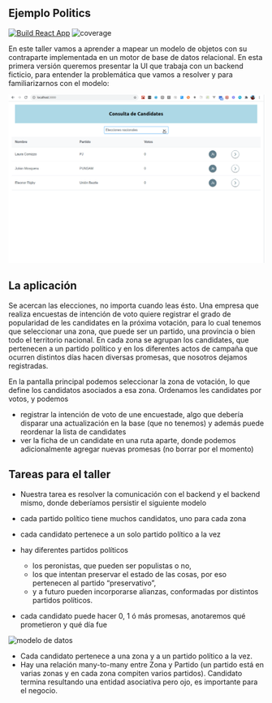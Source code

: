 ## Ejemplo Politics

[![Build React App](https://github.com/uqbar-project/eg-politics-react/actions/workflows/build.yml/badge.svg)](https://github.com/uqbar-project/eg-politics-react/actions/workflows/build.yml) ![coverage](./badges/coverage/coverage.svg)

En este taller vamos a aprender a mapear un modelo de objetos con su contraparte implementada en un motor de base de datos relacional. En esta primera versión queremos presentar la UI que trabaja con un backend ficticio, para entender la problemática que vamos a resolver y para familiarizarnos con el modelo:

![demo](./videos/demoNueva.gif)

## La aplicación

Se acercan las elecciones, no importa cuando leas ésto. Una empresa que realiza encuestas de intención de voto quiere registrar el grado de popularidad de les candidates en la próxima votación, para lo cual tenemos que seleccionar una zona, que puede ser un partido, una provincia o bien todo el territorio nacional. En cada zona se agrupan los candidates, que pertenecen a un partido político y en los diferentes actos de campaña que ocurren distintos días hacen diversas promesas, que nosotros dejamos registradas.

En la pantalla principal podemos seleccionar la zona de votación, lo que define los candidatos asociados a esa zona. Ordenamos les candidates por votos, y podemos

- registrar la intención de voto de une encuestade, algo que debería disparar una actualización en la base (que no tenemos) y además puede reordenar la lista de candidates
- ver la ficha de un candidate en una ruta aparte, donde podemos adicionalmente agregar nuevas promesas (no borrar por el momento)

## Tareas para el taller

- Nuestra tarea es resolver la comunicación con el backend y el backend mismo, donde deberíamos persistir el siguiente modelo

- cada partido político tiene muchos candidatos, uno para cada zona
- cada candidato pertenece a un solo partido político a la vez
- hay diferentes partidos políticos
  - los peronistas, que pueden ser populistas o no,
  - los que intentan preservar el estado de las cosas, por eso pertenecen al partido “preservativo”,
  - y a futuro pueden incorporarse alianzas, conformadas por distintos partidos políticos.
- cada candidato puede hacer 0, 1 ó más promesas, anotaremos qué prometieron y qué día fue

![modelo de datos](./images/modeloDatos.png)

- Cada candidato pertenece a una zona y a un partido político a la vez. 
- Hay una relación many-to-many entre Zona y Partido (un partido está en varias zonas y en cada zona compiten varios partidos). Candidato termina resultando una entidad asociativa pero ojo, es importante para el negocio.
